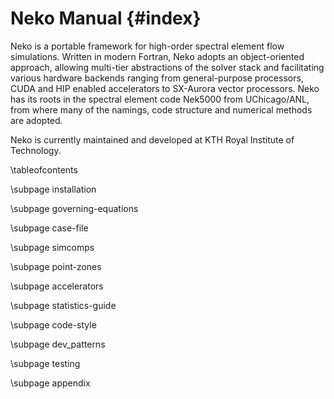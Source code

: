 # Neko Manual {#index}

Neko is a portable framework for high-order spectral element flow simulations.
Written in modern Fortran, Neko adopts an object-oriented approach, allowing
multi-tier abstractions of the solver stack and facilitating various hardware
backends ranging from general-purpose processors, CUDA and HIP enabled
accelerators to SX-Aurora vector processors. Neko has its roots in the spectral
element code Nek5000 from UChicago/ANL, from where many of the namings, code
structure and numerical methods are adopted.

Neko is currently maintained and developed at KTH Royal Institute of
Technology.


\tableofcontents

\subpage installation

\subpage governing-equations

\subpage case-file

\subpage simcomps

\subpage point-zones

\subpage accelerators

\subpage statistics-guide

\subpage code-style
 
\subpage dev_patterns

\subpage testing

\subpage appendix
